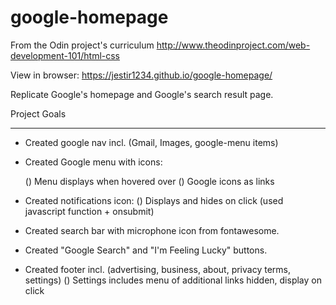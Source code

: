 # google-homepage

From the Odin project's curriculum http://www.theodinproject.com/web-development-101/html-css

View in browser: https://jestir1234.github.io/google-homepage/

Replicate Google's homepage and Google's search result page.

Project Goals
****************************
 - Created google nav incl. (Gmail, Images, google-menu items)
 
 - Created Google menu with icons:
 
	() Menu displays when hovered over
	() Google icons as links
	
 - Created notifications icon:
	() Displays and hides on click (used javascript function + onsubmit)
	
 - Created search bar with microphone icon from fontawesome.
 
 - Created "Google Search" and "I'm Feeling Lucky" buttons.
 
 - Created footer incl. (advertising, business, about, privacy terms, settings)
	() Settings includes menu of additional links hidden, display on click


